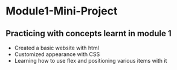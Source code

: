 # Module1-Mini-Project

## Practicing with concepts learnt in module 1

- Created a basic website with html
- Customized appearance with CSS
- Learning how to use flex and positioning various items with it